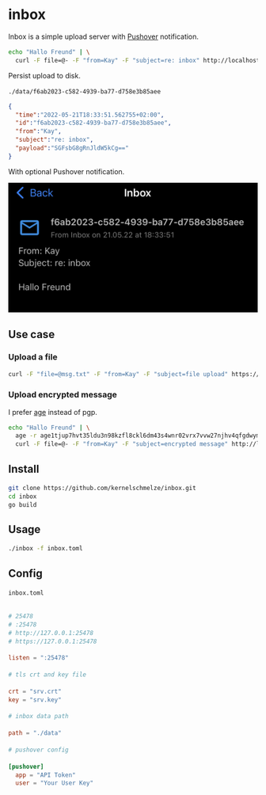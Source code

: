# inbox

Inbox is a simple upload server with [Pushover](https://pushover.net/) notification.

``` bash
echo "Hallo Freund" | \
  curl -F file=@- -F "from=Kay" -F "subject=re: inbox" http://localhost:25478/inbox
```

Persist upload to disk.  

`./data/f6ab2023-c582-4939-ba77-d758e3b85aee`

``` json
{
  "time":"2022-05-21T18:33:51.562755+02:00",
  "id":"f6ab2023-c582-4939-ba77-d758e3b85aee",
  "from":"Kay",
  "subject":"re: inbox",
  "payload":"SGFsbG8gRnJldW5kCg=="
}

```

With optional Pushover notification.  

![](screenshot/screenshot1.jpeg)

## Use case

### Upload a file

```bash
curl -F "file=@msg.txt" -F "from=Kay" -F "subject=file upload" https://127.0.0.1:12345/inbox
```

### Upload encrypted message

I prefer [age](https://github.com/FiloSottile/age) instead of pgp.

``` bash
echo "Hallo Freund" | \
  age -r age1tjup7hvt35ldu3n98kzfl8ckl6dm43s4wnr02vrx7vvw27njhv4qfgdwym -a -o - | \
  curl -F file=@- -F "from=Kay" -F "subject=encrypted message" http://localhost:25478/inbox

``` 



## Install

```bash
git clone https://github.com/kernelschmelze/inbox.git
cd inbox
go build
```

## Usage

``` bash
./inbox -f inbox.toml
```

## Config

`inbox.toml`  

``` toml

# 25478
# :25478
# http://127.0.0.1:25478
# https://127.0.0.1:25478

listen = ":25478"

# tls crt and key file

crt = "srv.crt"
key = "srv.key"

# inbox data path

path = "./data"

# pushover config

[pushover]
  app = "API Token"
  user = "Your User Key"
  
```

